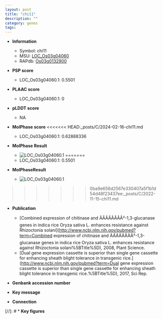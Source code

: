 ```yaml
---
layout: post
title: "chi11"
description: ""
category: genes
tags: 
---
```


* **Information**  
    + Symbol: chi11  
    + MSU: [LOC_Os03g04060](http://rice.plantbiology.msu.edu/cgi-bin/ORF_infopage.cgi?orf=LOC_Os03g04060)  
    + RAPdb: [Os03g0132900](http://rapdb.dna.affrc.go.jp/viewer/gbrowse_details/irgsp1?name=Os03g0132900)  

* **PSP score**  
    + LOC_Os03g04060.1: 0.5501 

* **PLAAC score**  
    + LOC_Os03g04060.1: 0 

* **pLDDT score**
    + NA


* **MolPhase score**
<<<<<<< HEAD:_posts/C/2024-02-16-chi11.md
    + LOC_Os03g04060.1: 0.62888336

* **MolPhase Result**
    + ![LOC_Os03g04060.1](https://304243504.github.io/Pictures/LOC_Os03g/LOC_Os03g04060.1.png)
=======
    + LOC_Os03g04060.1: 0.5501

* **MolPhaseResult**
    + ![LOC_Os03g04060.1](https://ricepsp.github.io/pictures/LOC_Os03g/LOC_Os03g04060.1.png)
>>>>>>> 0ba9e656d2567e330407a5f1b1d54d48f23437ee:_posts/C/2022-11-15-chi11.md

* **Publication**  
    + [Combined expression of chitinase and ÃÂÃÂÃÂÃÂ²-1,3-glucanase genes in indica rice Oryza sativa L. enhances resistance against Rhizoctonia solani](http://www.ncbi.nlm.nih.gov/pubmed?term=Combined expression of chitinase and ÃÂÃÂÃÂÃÂ²-1,3-glucanase genes in indica rice Oryza sativa L. enhances resistance against Rhizoctonia solani%5BTitle%5D), 2008, Plant Science.
    + [Dual gene expression cassette is superior than single gene cassette for enhancing sheath blight tolerance in transgenic rice.](http://www.ncbi.nlm.nih.gov/pubmed?term=Dual gene expression cassette is superior than single gene cassette for enhancing sheath blight tolerance in transgenic rice.%5BTitle%5D), 2017, Sci Rep.

* **Genbank accession number**  

* **Key message**  

* **Connection**  

[//]: # * **Key figures**  


